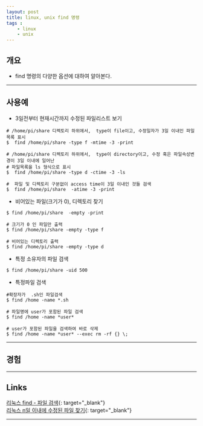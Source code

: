 ```yaml
---
layout: post
title: linux, unix find 명령
tags :
    - linux
    - unix
---
```


## 개요
* find 명령의 다양한 옵션에 대하여 알아본다.

---

## 사용예
* 3일전부터 현재시간까지 수정된 파일리스트 보기

```shell
# /home/pi/share 디렉토리 하위에서,  type이 file이고, 수정일자가 3일 이내인 파일목록 표시
$  find /home/pi/share -type f -mtime -3 -print

# /home/pi/share 디렉토리 하위에서,  type이 directory이고, 수정 혹은 파일속성변경이 3일 이내에 일어난 
# 파일목록을 ls 형식으로 표시
$  find /home/pi/share -type d -ctime -3 -ls

#  파일 및 디렉토리 구분없이 access time이 3일 이내인 것들 검색
$  find /home/pi/share  -atime -3 -print
```

* 비어있는 파일(크기가 0), 디렉토리 찾기

```shell
$ find /home/pi/share  -empty -print

# 크기가 0 인 파일만 출력
$ find /home/pi/share -empty -type f

# 비어있는 디렉토리 출력
$ find /home/pi/share -empty -type d

```

* 특정 소유자의 파일 검색

```shell
$ find /home/pi/share -uid 500 
```

* 특정파일 검색

```shell
#확장자가  .sh인 파일검색
$ find /home -name *.sh

# 파일명에 user가 포함된 파일 검색
$ find /home -name *user*

# user가 포함된 파일을 검색하여 바로 삭제
$ find /home -name *user* --exec rm -rf {} \;
```



---

## 경험

---

## Links
[리눅스 find - 파일 검색](https://webdir.tistory.com/155){: target="_blank"}  
[리눅스 n일 이내에 수정된 파일 찾기](https://zetawiki.com/wiki/리눅스_n일_이내에_수정된_파일_찾기){: target="_blank"}

---












